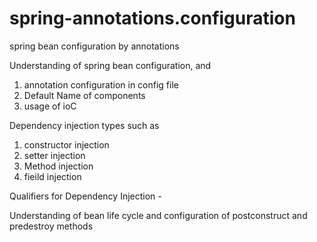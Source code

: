 # spring-annotations.configuration
spring bean configuration by annotations
<p>Understanding of spring bean configuration, and</p>
<ol>
  <li>annotation configuration in config file</li>
  <li>Default Name of components</li>
  <li>usage of ioC</li>
</ol>
<p>Dependency injection types such as</p>
<ol>
  <li>constructor injection</li>
  <li>setter injection</li>
  <li>Method injection</li>
  <li> fieild injection</li>
</ol>

<p>Qualifiers for Dependency Injection -</p>
<p> Understanding of bean life cycle and configuration of postconstruct and predestroy methods</p>
